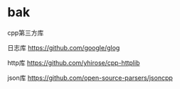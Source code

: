 # bak
cpp第三方库

日志库
https://github.com/google/glog

http库
https://github.com/yhirose/cpp-httplib

json库
https://github.com/open-source-parsers/jsoncpp
